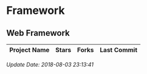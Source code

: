 # Framework

## Web Framework

| Project Name | Stars | Forks | Last Commit |
| ------------ | ----- | ----- | ----------- |

*Update Date: 2018-08-03 23:13:41*